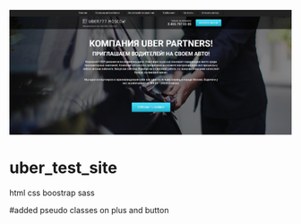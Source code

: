 ![](https://github.com/ilyasushko/uber_test_site/blob/main/Title.png)

# uber_test_site
html css boostrap sass

#added pseudo classes on plus and button
